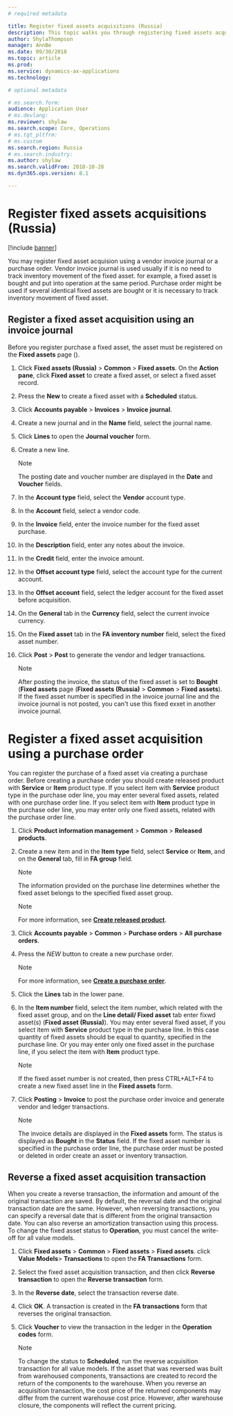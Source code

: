 ```yaml
---
# required metadata

title: Register fixed assets acquisitions (Russia)
description: This topic walks you through registering fixed assets acquisitions for Microsoft Dynamics 365 for Finance and Operations in Russia.
author: ShylaThompson
manager: AnnBe
ms.date: 09/30/2018
ms.topic: article
ms.prod: 
ms.service: dynamics-ax-applications
ms.technology: 

# optional metadata

# ms.search.form:
audience: Application User
# ms.devlang: 
ms.reviewer: shylaw
ms.search.scope: Core, Operations
# ms.tgt_pltfrm: 
# ms.custom
ms.search.region: Russia
# ms.search.industry: 
ms.author: shylaw
ms.search.validFrom: 2018-10-28
ms.dyn365.ops.version: 8.1

---
```


# Register fixed assets acquisitions (Russia)

[!include [banner](../includes/banner.md)]

You may register fixed asset acquision using a vendor invoice journal or a purchase order. Vendor invoice journal is used usually if it is no need to track inventory movement of the fixed asset. for example, a fixed asset is bought and put into operation at the same period. Purchase order might be used if several identical fixed assets are bought or it is necessary to track inventory movement of fixed asset.    

## Register a fixed asset acquisition using an invoice journal 

Before you register purchase a fixed asset, the asset must be registered on the <STRONG>Fixed assets</STRONG> page ().

1.  Click **Fixed assets (Russia)** \> **Common** \> **Fixed assets**. On the **Action pane**, click **Fixed asset** to create a fixed asset, or select a fixed asset record.

2.  Press the **New** to create a fixed asset with a **Scheduled** status.
    
3.  Click **Accounts payable** \> **Invoices** \> **Invoice journal**.

4.  Create a new journal and in the **Name** field, select the journal name.

5.  Click **Lines** to open the **Journal voucher** form.

6.  Create a new line.
    
    > [!NOTE]
    > <P>The posting date and voucher number are displayed in the <STRONG>Date</STRONG> and <STRONG>Voucher</STRONG> fields.</P>

7.  In the **Account type** field, select the  **Vendor** account type. 
  
8.  In the **Account** field, select a vendor code.

9. In the **Invoice** field, enter the invoice number for the fixed asset purchase.

10. In the **Description** field, enter any notes about the invoice.

11. In the **Credit** field, enter the invoice amount.

12. In the **Offset account type** field, select the account type for the current account.

13. In the **Offset account** field, select the ledger account for the fixed asset before acquisition.

14. On the **General** tab in the **Currency** field, select the current invoice currency.

15. On the **Fixed asset** tab in the **FA inventory number** field, select the fixed asset number.

16. Click **Post** \> **Post** to generate the vendor and ledger transactions.
    
    > [!NOTE]
    > After posting the invoice, the status of the fixed asset is set to **Bought** (**Fixed assets** page (**Fixed assets (Russia)** \> **Common** \> **Fixed assets**). If the fixed asset number is specified in the invoice journal line and the invoice journal is not posted, you can't use this fixed exxet in another invoice journal.
    
# Register a fixed asset acquisition using a purchase order 

You can register the purchase of a fixed asset via creating a purchase order. Before creating a purchase order you should create released product with **Service** or **Item** product type. If you select item with **Service** product type in the purchase oder line, you may enter several fixed assets, related with one purchase order line. If you select item with **Item** product type in the purchase oder line, you may enter only one fixed assets, related with the purchase order line.  


1.  Click **Product information management** \> **Common** \> **Released products**.

2.  Create a new item and in the **Item type** field, select **Service** or **Item**, and on the **General** tab, fill in **FA group** field.

    > [!NOTE]
    > The information provided on the purchase line determines whether the fixed asset belongs to the specified fixed asset group.
    
    > [!NOTE]
    > For more information, see **[Create released product](https://docs.microsoft.com/en-us/dynamics365/unified-operations/supply-chain/pim/tasks/create-released-product-single-company)**.
    
3.  Click **Accounts payable** \> **Common** \> **Purchase orders** \> **All purchase orders**.
4.  Press the *NEW* button to create a new purchase order.
    
    > [!NOTE]
    > For more information, see **[Create a purchase order](https://docs.microsoft.com/en-us/dynamics365/unified-operations/supply-chain/procurement/tasks/create-purchase-order)**.

8.  Click the **Lines** tab in the lower pane.
9.  In the **Item number** field, select the item number, which related with the fixed asset group, and on the **Line detail/ Fixed asset** tab enter fixwd asset(s) (**Fixed asset (Russia)**). You may enter several fixed asset, if you select item with **Service** product type in the purchase line. In this case quantity of fixed assets should be equal to quantity, specified in the purchase line. Or you may enter only one fixed asset in the purchase line, if you select the item with **Item** product type.
    
    > [!NOTE]
    > <P>If the fixed asset number is not created, then press CTRL+ALT+F4 to create a new fixed asset line in the <STRONG>Fixed assets</STRONG> form.</P>

12. Click **Posting** \> **Invoice** to post the purchase order invoice and generate vendor and ledger transactions.
    > [!NOTE]
    > <P>The invoice details are displayed in the <STRONG>Fixed assets</STRONG> form. The status is displayed as <STRONG>Bought</STRONG> in the <STRONG>Status</STRONG> field. If the fixed asset number is specified in the purchase order line, the purchase order must be posted or deleted in order create an asset or inventory transaction.</P>    
    
## Reverse a fixed asset acquisition transaction    
    
When you create a reverse transaction, the information and amount of the original transaction are saved. By default, the reversal date and the original transaction date are the same. However, when reversing transactions, you can specify a reversal date that is different from the original transaction date. You can also reverse an amortization transaction using this process. To change the fixed asset status to **Operation**, you must cancel the write-off for all value models.

1.  Click **Fixed assets** \> **Common** \> **Fixed assets** \> **Fixed assets**. click **Value Models**\> **Transactions** to open the **FA Transactions** form.

2.  Select the fixed asset acquisition transaction, and then click **Reverse transaction** to open the **Reverse transaction** form.

3.  In the **Reverse date**, select the transaction reverse date.

4.  Click **OK**. A transaction is created in the **FA transactions** form that reverses the original transaction.

5.  Click **Voucher** to view the transaction in the ledger in the **Operation codes** form.
    

    > [!NOTE]
    > To change the status to **Scheduled**, run the reverse acquisition transaction for all value models. If the asset that was reversed was built from warehoused components, transactions are created to record the return of the components to the warehouse. When you reverse an acquisition transaction, the cost price of the returned components may differ from the current warehouse cost price. However, after warehouse closure, the components will reflect the current pricing.



      
